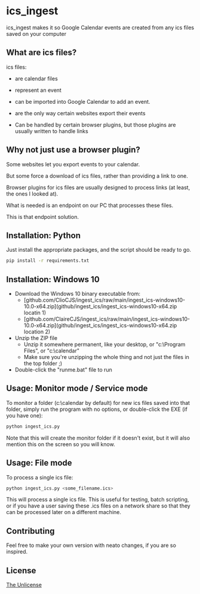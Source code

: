 # ics_ingest

ics_ingest makes it so Google Calendar events are created from any ics files saved on your computer

## What are ics files?

ics files: 

* are calendar files 

* represent an event

* can be imported into Google Calendar to add an event.

* are the only way certain websites export their events

* Can be handled by certain browser plugins, but those plugins are usually written to handle links

## Why not just use a browser plugin?

Some websites let you export events to your calendar.

But some force a download of ics files, rather than providing a link to one. 

Browser plugins for ics files are usually designed to process links (at least, the ones I looked at).

What is needed is an endpoint on our PC that processes these files. 

This is that endpoint solution.


## Installation: Python

Just install the appropriate packages, and the script should be ready to go.

```bash
pip install -r requirements.txt
```

 ## Installation: Windows 10

* Download the Windows 10 binary executable from:
    * [github.com/ClioCJS/ingest_ics/raw/main/ingest_ics-windows10-10.0-x64.zip](github/ingest_ics/ingest_ics-windows10-x64.zip locatin 1)
    * [github.com/ClaireCJS/ingest_ics/raw/main/ingest_ics-windows10-10.0-x64.zip](github/ingest_ics/ingest_ics-windows10-x64.zip location 2)
* Unzip the ZIP file
    * Unzip it somewhere permanent, like your desktop, or "c:\Program Files", or "c:\calendar"
    * Make sure you're unzipping the whole thing and not just the files in the top folder ;)
* Double-click the "runme.bat" file to run 

## Usage: Monitor mode / Service mode

To monitor a folder (c:\calendar by default) for new ics files saved into that folder, simply run the program with no options, or double-click the EXE (if you have one):

```python
python ingest_ics.py
```

Note that this will create the monitor folder if it doesn't exist, but it will also mention this on the screen so you will know.


## Usage: File mode

To process a single ics file:

```python
python ingest_ics.py <some_filename.ics>
```

This will process a single ics file.  This is useful for testing, batch scripting, or if you have a user saving these .ics files on a network share so that they can be processed later on a different machine.

## Contributing

Feel free to make your own version with neato changes, if you are so inspired.

## License

[The Unlicense](https://choosealicense.com/licenses/unlicense/)

